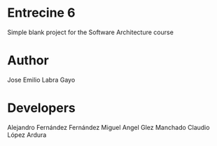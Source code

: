 ﻿Entrecine 6
===========

Simple blank project for the Software Architecture course

Author
======
Jose Emilio Labra Gayo

Developers
==========
Alejandro Fernández Fernández
Miguel Angel Glez Manchado
Claudio López Ardura
